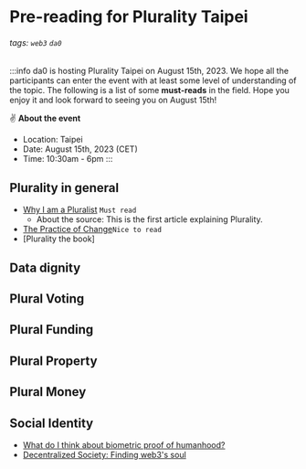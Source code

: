 Pre-reading for Plurality Taipei
===

###### tags: `web3` `da0`

:::info
da0 is hosting Plurality Taipei on August 15th, 2023. We hope all the participants can enter the event with at least some level of understanding of the topic. The following is a list of some **must-reads** in the field. Hope you enjoy it and look forward to seeing you on August 15th! 

:v: **About the event**

- Location: Taipei
- Date: August 15th, 2023 (CET)
- Time: 10:30am - 6pm
:::

## Plurality in general

- [Why I am a Pluralist]() `Must read`
    - About the source: This is the first article explaining Plurality.
- [The Practice of Change](https://www.media.mit.edu/publications/practice-of-change/)`Nice to read`
- [Plurality the book]

## Data dignity


## Plural Voting

## Plural Funding

## Plural Property

## Plural Money

## Social Identity
- [What do I think about biometric proof of humanhood?](https://vitalik.ca/general/2023/07/24/biometric.html)
- [Decentralized Society: Finding web3's soul](https://papers.ssrn.com/sol3/papers.cfm?abstract_id=4105763)